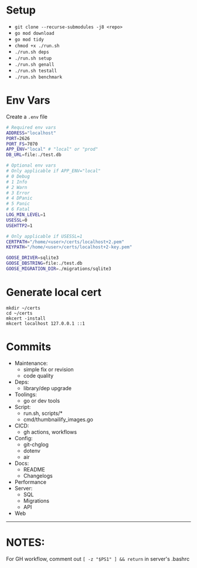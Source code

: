 # Setup

- `git clone --recurse-submodules -j8 <repo>`
- `go mod download`
- `go mod tidy`
- `chmod +x ./run.sh`
- `./run.sh deps`
- `./run.sh setup`
- `./run.sh genall`
- `./run.sh testall`
- `./run.sh benchmark`

# Env Vars

Create a `.env` file
```sh
# Required env vars
ADDRESS="localhost"
PORT=2626
PORT_FS=7070
APP_ENV="local" # "local" or "prod"
DB_URL=file:./test.db

# Optional env vars
# Only applicable if APP_ENV="local"
# 0 Debug
# 1 Info
# 2 Warn
# 3 Error
# 4 DPanic
# 5 Panic
# 6 Fatal
LOG_MIN_LEVEL=1
USESSL=0
USEHTTP2=1

# Only applicable if USESSL=1
CERTPATH="/home/<user>/certs/localhost+2.pem"
KEYPATH="/home/<user>/certs/localhost+2-key.pem"

GOOSE_DRIVER=sqlite3
GOOSE_DBSTRING=file:./test.db
GOOSE_MIGRATION_DIR=./migrations/sqlite3
```

# Generate local cert

```
mkdir ~/certs
cd ~/certs
mkcert -install
mkcert localhost 127.0.0.1 ::1
```

# Commits
- Maintenance:
    - simple fix or revision
    - code quality
- Deps:
    - library/dep upgrade
- Toolings:
    - go or dev tools
- Script:
    - run.sh, scripts/*
    - cmd/thumbnailify_images.go
- CICD:
    - gh actions, workflows
- Config:
    - git-chglog
    - dotenv
    - air
- Docs:
    - README
    - Changelogs
- Performance
- Server:
    - SQL
    - Migrations
    - API
- Web

---

# NOTES:

For GH workflow, comment out `[ -z "$PS1" ] && return` in server's .bashrc
